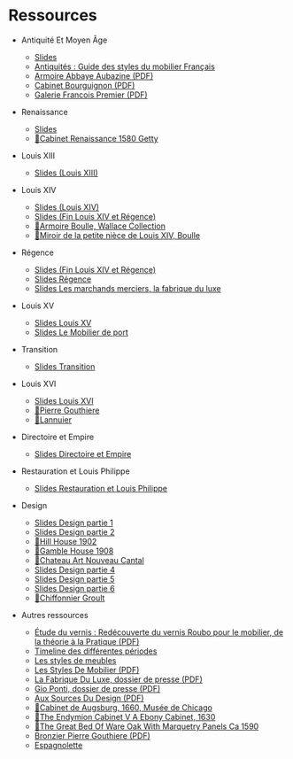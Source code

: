 <!-- TITLE: Cours d'Histoire de l'Art -->
<!-- SUBTITLE: Page d'accueil des cours d'Histoire de l'Art -->

# Ressources
* Antiquité Et Moyen Âge
	* [Slides](https://docs.google.com/presentation/d/1FtUM6E7QCVqZ6B6ES6yztA8E1HrkTtD81H28z_poK6c/edit?usp=sharing "Antiquité Et Moyen-Âge")
	* [Antiquités : Guide des styles du mobilier Français](histoire-de-l-art/guide-des-styles-du-mobilier-francais)
	* [Armoire Abbaye Aubazine (PDF)](/uploads/histoire-de-l-art/armoire-abbaye-aubazine.pdf "Armoire Abbaye Aubazine")
	* [Cabinet Bourguignon (PDF)](/uploads/histoire-de-l-art/cabinet-bourguignon.pdf "Cabinet Bourguignon")
	* [Galerie Francois Premier (PDF)](/uploads/histoire-de-l-art/galerie-francois-premier.pdf "Galerie Francois Premier")
* Renaissance
	* [Slides](https://docs.google.com/presentation/d/1k5KWm_4uXRZuv8w3mxs15SB5kN7J0_EC0YRCqftsrvg/edit?usp=sharing "Renaissance")
	* [🎦Cabinet Renaissance 1580 Getty](/uploads/histoire-de-l-art/cabinet-renaissance-1580-getty.mp4 "Cabinet Renaissance 1580 Getty")
* Louis XIII
	* [Slides (Louis XIII)](https://docs.google.com/presentation/d/1bVSe2VV2O2T_7DdVk6o6kjRMYYS4TH2ToExRXw7HU9w/edit?usp=sharing "Louis XIII")
* Louis XIV
	* [Slides (Louis XIV)](https://docs.google.com/presentation/d/1s85dAqHlpNxXEj0y_yZbYXXbFwBKAD2mIFgqdHnh1Vc/edit?usp=sharing "Louis XIV")
	* [Slides (Fin Louis XIV et Régence)](https://docs.google.com/presentation/d/1o0AnyHpQi1HDa34EFJgZvQGylF49cTWp3lYLdlGynxc/edit?usp=sharing "Fin Louis XIV et Régence")
	* [🎦Armoire Boulle, Wallace Collection](/uploads/histoire-de-l-art/armoire-boulle-wallace-collection.mp4 "Armoire Boulle Wallace Collection")
	* [🎦Miroir de la petite nièce de Louis XIV, Boulle](/uploads/histoire-de-l-art/miroir-de-la-petite-niece-de-louis-xiv.mp4 "Miroir De La Petite Niece De Louis Xiv")
* Régence
	* [Slides (Fin Louis XIV et Régence)](https://docs.google.com/presentation/d/1o0AnyHpQi1HDa34EFJgZvQGylF49cTWp3lYLdlGynxc/edit?usp=sharing "Fin Louis XIV et Régence")
	* [Slides Régence](https://docs.google.com/presentation/d/1BLXUdcTwInQobLlOIXMBefHuyDjK-qQjEwb73ZMPL78/edit?usp=sharing "Régence")
	* [Slides Les marchands merciers, la fabrique du luxe](https://docs.google.com/presentation/d/1k7cHQYjqOE2H9-7_dIlx_qdi6aAxOKTdBSwICJDCOqE/edit?usp=sharing "Marchands merciers, la fabrique du luxe")
* Louis XV
	* [Slides Louis XV](https://docs.google.com/presentation/d/1xWCOubM6wV45Wq_kJC59KiYTlsNRfOq9ErbujEfWfhs/edit?usp=sharing "Louis XV")
	* [Slides Le Mobilier de port](https://docs.google.com/presentation/d/1T1dh7Bb9tDTx5YJkvVVhPSVshOYTEvCM--xf4VikNmQ/edit?usp=sharing "Le Mobilier de port")
*	Transition
	*	[Slides Transition](https://docs.google.com/presentation/d/1gdujSm7wuijqiHCWMeE6M7vipMUebx4pZ5uSKHwqNzo/edit?usp=sharing "Transition")
* Louis XVI
	* [Slides Louis XVI](https://docs.google.com/presentation/d/1cwxF2xwbJNOqsTDyNPQnO9Kn-pjUeCKj8sDmp4rk_Qg/edit?usp=sharing "Louis XVI")
	* [🎦Pierre Gouthiere](/uploads/histoire-de-l-art/pierre-gouthiere.mp4 "Pierre Gouthiere, ciseleur-doreur du roi")
	* [🎦Lannuier](/uploads/histoire-de-l-art/lannuier.mp4 "Lannuier")

* Directoire et Empire
	* [Slides Directoire et Empire](https://docs.google.com/presentation/d/1ohMROBWojH3Kihlqw7KqkNxz9eX3iIX2Cw7CIhxUBV0/edit?usp=sharing "Directoire et Empire")
* Restauration et Louis Philippe
	* [Slides Restauration et Louis Philippe](https://docs.google.com/presentation/d/1rCxLSU4HyeZk99Rp8XASO5XDjziK32YYKmsJ4J03DKQ/edit?usp=sharing "Restauration et Louis Philippe")
* Design
	* [Slides Design partie 1](https://docs.google.com/presentation/d/1UH336t6InadEVw16mIc4DbsTTGVAlQMIvLCZYTBowcM/edit?usp=sharing "Design partie 1")
	* [Slides Design partie 2](https://docs.google.com/presentation/d/1tjoTfK1wQE28woj3WbP6y1HBMFsRcgQgElIB39C080U/edit?usp=sharing "Design partie 2")
	* [🎦Hill House 1902](/uploads/histoire-de-l-art/hill-house-1902.mp4 "Hill House 1902")
	* [🎦Gamble House 1908](/uploads/histoire-de-l-art/gamble-house-1908.mp4 "Gamble House 1908")
	* [🎦Chateau Art Nouveau Cantal](/uploads/histoire-de-l-art/chateau-art-nouveau-cantal.mp4 "Chateau Art Nouveau Cantal")
	* [Slides Design partie 4](https://docs.google.com/presentation/d/1tGTtDsRfogpw8y8mW8EsAs_5D-_0QEnldjeIqys1v5Y/edit?usp=sharing "Design partie 4")
	* [Slides Design partie 5](https://docs.google.com/presentation/d/1tJML00vd6wR8diYQKg1qtLXP7vkRrTNZ15kVq_lOJmc/edit?usp=sharing "Design partie 5")
	* [Slides Design partie 6](https://docs.google.com/presentation/d/1ENS9Uh7in2eLeu3LxLg0Z_54RsG6NCMd7N6kHoq4wyY/edit?usp=sharing "Design partie 6")
	* [🎦Chiffonnier Groult](/uploads/histoire-de-l-art/chiffonnier-groult.mp4 "Chiffonnier Groult")

* Autres ressources
	* [Étude du vernis : Redécouverte du vernis Roubo pour le mobilier, de la théorie à la Pratique (PDF)](/uploads/dessin-main-levee/etude-vernis-18-e.pdf "Etude Vernis 18 E")
	* [Timeline des différentes périodes](histoire-de-l-art/timeline)
	* [Les styles de meubles](https://www.art-et-antiques.com/les-styles-de-meubles-article-5-0-36.html "Les styles de meubles")
	* [Les Styles De Mobilier (PDF)](/uploads/histoire-de-l-art/les-styles-de-mobilier.pdf "Les Styles De Mobilier")
  * [La Fabrique Du Luxe, dossier de presse (PDF)](/uploads/histoire-de-l-art/la-fabrique-du-luxe-dossier-de-presse.pdf "La Fabrique Du Luxe Dossier De Presse")
  * [Gio Ponti, dossier de presse (PDF)](/uploads/histoire-de-l-art/gio-ponti-dossier-de-presse.pdf "Gio Ponti Dossier De Presse")
  * [Aux Sources Du Design (PDF)](/uploads/histoire-de-l-art/aux-sources-du-design.pdf "Aux Sources Du Design")
  * [🎦Cabinet de Augsburg, 1660, Musée de Chicago](/uploads/histoire-de-l-art/the-augsburg-cabinet-chicago.mp4 "The Augsburg Cabinet Chicago")
  * [🎦The Endymion Cabinet V A Ebony Cabinet, 1630](/uploads/histoire-de-l-art/the-endymion-cabinet-v-a-ebony-cabinet.mp4 "The Endymion Cabinet V A Ebony Cabinet")
  * [🎦The Great Bed Of Ware Oak With Marquetry Panels Ca 1590](/uploads/histoire-de-l-art/the-great-bed-of-ware-oak-with-marquetry-panels-ca-1590.mp4 "The Great Bed Of Ware Oak With Marquetry Panels Ca 1590")
  * [Bronzier Pierre Gouthiere (PDF)](/uploads/histoire-de-l-art/bronzier-pierre-gouthiere.pdf "Bronzier Pierre Gouthiere")
  * [Espagnolette](https://docs.google.com/document/d/1D3fDTib4YhCE2qHUF005XWHdNx3PHa7TWtHm8D0mxck/edit?usp=sharing "Espagnolette")

